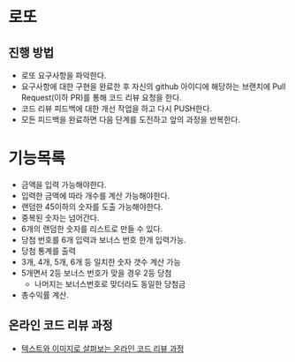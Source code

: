 # 로또
## 진행 방법
* 로또 요구사항을 파악한다.
* 요구사항에 대한 구현을 완료한 후 자신의 github 아이디에 해당하는 브랜치에 Pull Request(이하 PR)를 통해 코드 리뷰 요청을 한다.
* 코드 리뷰 피드백에 대한 개선 작업을 하고 다시 PUSH한다.
* 모든 피드백을 완료하면 다음 단계를 도전하고 앞의 과정을 반복한다.

# 기능목록
* 금액을 입력 가능해야한다.
* 입력한 금액에 따라 개수를 계산 가능해야한다.
* 랜덤한 45이하의 숫자를 도출 가능해야한다.
* 중복된 숫자는 넘어간다.
* 6개의 랜덤한 숫자를 리스트로 만들 수 있다.
* 당첨 번호를 6개 입력과 보너스 번호 한개 입력가능.
* 당첨 통계를 출력
* 3개, 4개, 5개, 6개 등 일치한 숫자 갯수 계산 가능
* 5개면서 2등 보너스 번호가 맞을 경우 2등 당첨
  - 나머지는 보너스번호로 맞더라도 동일한 당첨금
* 총수익률 계산.


## 온라인 코드 리뷰 과정
* [텍스트와 이미지로 살펴보는 온라인 코드 리뷰 과정](https://github.com/next-step/nextstep-docs/tree/master/codereview)